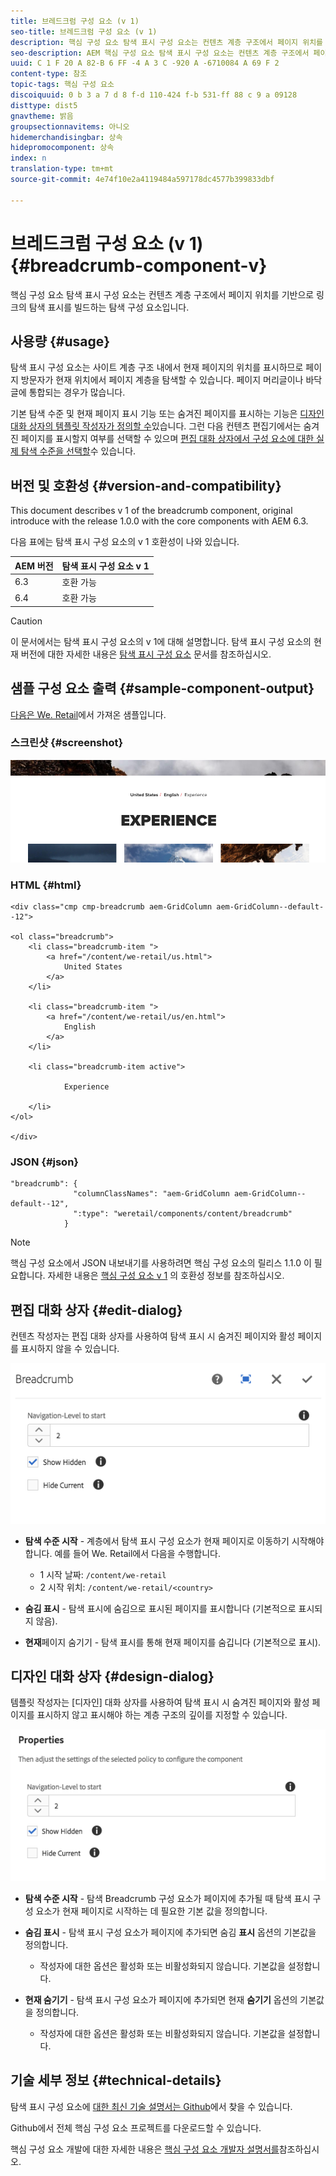 ```yaml
---
title: 브레드크럼 구성 요소 (v 1)
seo-title: 브레드크럼 구성 요소 (v 1)
description: 핵심 구성 요소 탐색 표시 구성 요소는 컨텐츠 계층 구조에서 페이지 위치를 기반으로 링크의 탐색 표시를 빌드하는 탐색 구성 요소입니다.
seo-description: AEM 핵심 구성 요소 탐색 표시 구성 요소는 컨텐츠 계층 구조에서 페이지 위치를 기반으로 링크의 탐색 표시를 빌드하는 탐색 구성 요소입니다.
uuid: C 1 F 20 A 82-B 6 FF -4 A 3 C -920 A -6710084 A 69 F 2
content-type: 참조
topic-tags: 핵심 구성 요소
discoiquuid: 0 b 3 a 7 d 8 f-d 110-424 f-b 531-ff 88 c 9 a 09128
disttype: dist5
gnavtheme: 밝음
groupsectionnavitems: 아니오
hidemerchandisingbar: 상속
hidepromocomponent: 상속
index: n
translation-type: tm+mt
source-git-commit: 4e74f10e2a4119484a597178dc4577b399833dbf

---
```



# 브레드크럼 구성 요소 (v 1){#breadcrumb-component-v}

핵심 구성 요소 탐색 표시 구성 요소는 컨텐츠 계층 구조에서 페이지 위치를 기반으로 링크의 탐색 표시를 빌드하는 탐색 구성 요소입니다.

## 사용량 {#usage}

탐색 표시 구성 요소는 사이트 계층 구조 내에서 현재 페이지의 위치를 표시하므로 페이지 방문자가 현재 위치에서 페이지 계층을 탐색할 수 있습니다. 페이지 머리글이나 바닥글에 통합되는 경우가 많습니다.

기본 탐색 수준 및 현재 페이지 표시 기능 또는 숨겨진 페이지를 표시하는 기능은 [디자인 대화 상자의 템플릿 작성자가 정의할 수](breadcrumb-v1.md#main-pars_title_1995166862)있습니다. 그런 다음 컨텐츠 편집기에서는 숨겨진 페이지를 표시할지 여부를 선택할 수 있으며 [편집 대화 상자에서 구성 요소에 대한 실제 탐색 수준을 선택할](breadcrumb-v1.md#main-pars_title)수 있습니다.

## 버전 및 호환성 {#version-and-compatibility}

This document describes v 1 of the breadcrumb component, original introduce with the release 1.0.0 with the core components with AEM 6.3.

다음 표에는 탐색 표시 구성 요소의 v 1 호환성이 나와 있습니다.

| AEM 버전 | 탐색 표시 구성 요소 v 1 |
|--- |--- |
| 6.3 | 호환 가능 |
| 6.4 | 호환 가능 |

>[!CAUTION]
>
>이 문서에서는 탐색 표시 구성 요소의 v 1에 대해 설명합니다.
>탐색 표시 구성 요소의 현재 버전에 대한 자세한 내용은 [탐색 표시 구성 요소](breadcrumb.md) 문서를 참조하십시오.

## 샘플 구성 요소 출력 {#sample-component-output}

[다음은 We. Retail](https://helpx.adobe.com/experience-manager/6-4/sites/developing/using/we-retail.html)에서 가져온 샘플입니다.

### 스크린샷 {#screenshot}

![](assets/chlimage_1-33.png)

### HTML {#html}

```
<div class="cmp cmp-breadcrumb aem-GridColumn aem-GridColumn--default--12">

<ol class="breadcrumb">
    <li class="breadcrumb-item ">
        <a href="/content/we-retail/us.html">
            United States
        </a>
    </li>

    <li class="breadcrumb-item ">
        <a href="/content/we-retail/us/en.html">
            English
        </a>
    </li>

    <li class="breadcrumb-item active">
        
            Experience
        
    </li>
</ol>
 
</div>
```

### JSON {#json}

```
"breadcrumb": {
              "columnClassNames": "aem-GridColumn aem-GridColumn--default--12",
              ":type": "weretail/components/content/breadcrumb"
            }
```

>[!NOTE]
>
>핵심 구성 요소에서 JSON 내보내기를 사용하려면 핵심 구성 요소의 릴리스 1.1.0 이 필요합니다. 자세한 내용은 [핵심 구성 요소 v 1](versions.md#main-pars_title_236368006) 의 호환성 정보를 참조하십시오.

## 편집 대화 상자 {#edit-dialog}

컨텐츠 작성자는 편집 대화 상자를 사용하여 탐색 표시 시 숨겨진 페이지와 활성 페이지를 표시하지 않을 수 있습니다.

![](assets/chlimage_1-34.png)

* **탐색 수준 시작** - 계층에서 탐색 표시 구성 요소가 현재 페이지로 이동하기 시작해야 합니다. 예를 들어 We. Retail에서 다음을 수행합니다.

   * 1 시작 날짜: `/content/we-retail`
   * 2 시작 위치: `/content/we-retail/<country>`

* **숨김 표시** - 탐색 표시에 숨김으로 표시된 페이지를 표시합니다 (기본적으로 표시되지 않음).
* **현재**페이지 숨기기 - 탐색 표시를 통해 현재 페이지를 숨깁니다 (기본적으로 표시).

## 디자인 대화 상자 {#design-dialog}

템플릿 작성자는 [디자인] 대화 상자를 사용하여 탐색 표시 시 숨겨진 페이지와 활성 페이지를 표시하지 않고 표시해야 하는 계층 구조의 깊이를 지정할 수 있습니다.

![](assets/chlimage_1-35.png)

* **탐색 수준 시작** - 탐색 Breadcrumb 구성 요소가 페이지에 추가될 때 탐색 표시 구성 요소가 현재 페이지로 시작하는 데 필요한 기본 값을 정의합니다.
* **숨김 표시** - 탐색 표시 구성 요소가 페이지에 추가되면 숨김 **표시** 옵션의 기본값을 정의합니다.

   * 작성자에 대한 옵션은 활성화 또는 비활성화되지 않습니다. 기본값을 설정합니다.

* **현재 숨기기** - 탐색 표시 구성 요소가 페이지에 추가되면 현재 **숨기기** 옵션의 기본값을 정의합니다.

   * 작성자에 대한 옵션은 활성화 또는 비활성화되지 않습니다. 기본값을 설정합니다.

## 기술 세부 정보 {#technical-details}

탐색 표시 구성 요소에 [대한 최신 기술 설명서는 Github](https://github.com/adobe/aem-core-wcm-components/tree/master/content/src/content/jcr_root/apps/core/wcm/components/breadcrumb/v1/breadcrumb)에서 찾을 수 있습니다.

Github에서 전체 핵심 구성 요소 프로젝트를 다운로드할 수 있습니다.

핵심 구성 요소 개발에 대한 자세한 내용은 [핵심 구성 요소 개발자 설명서를](developing.md)참조하십시오.
